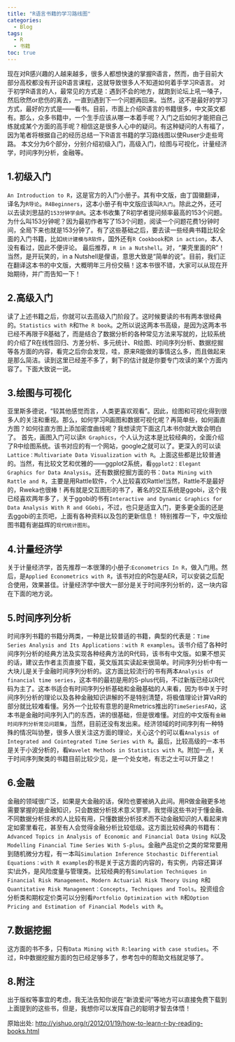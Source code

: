 ```yaml
---
title: "R语言书籍的学习路线图"
categories:
  - Blog
tags:
  - R
  - 书籍
toc: true
---
```


现在对R感兴趣的人越来越多，很多人都想快速的掌握R语言，然而，由于目前大部分高校都没有开设R语言课程，这就导致很多人不知道如何着手学习R语言。
对于初学R语言的人，最常见的方式是：遇到不会的地方，就跑到论坛上吼一嗓子，然后欣然or悲伤的离去，一直到遇到下一个问题再回来。当然，这不是最好的学习方式，最好的方式是——看书。目前，市面上介绍R语言的书籍很多，中文英文都有。那么，众多书籍中，一个生手应该从哪一本着手呢？入门之后如何才能把自己练就成某个方面的高手呢？相信这是很多人心中的疑问。有这种疑问的人有福了，因为笔者将根据自己的经历总结一下R语言书籍的学习路线图以使Ruser少走些弯路。
本文分为6个部分，分别介绍初级入门，高级入门，绘图与可视化，计量经济学，时间序列分析，金融等。

## 1.初级入门

`An Introduction to R`，这是官方的入门小册子。其有中文版，由丁国徽翻译，译名为`R导论`。`R4Beginners`，这本小册子有中文版应该叫`R入门`。除此之外，还可以去读刘思喆的`153分钟学会R`。这本书收集了R初学者提问频率最高的153个问题。为什么叫153分钟呢？因为最初作者写了153个问题，阅读一个问题花费1分钟时间，全局下来也就是153分钟了。有了这些基础之后，要去读一些经典书籍比较全面的入门书籍，比如`统计建模与R软件`，国外还有`R Cookbook`和`R in action`，本人没有看过，因此不便评论。
最后推荐，`R in a Nutshell`。对，“果壳里面的R”！当然，是开玩笑的，in a Nutshell是俚语，意思大致是“简单的说”。目前，我们正在翻译这本书的中文版，大概明年三月份交稿！这本书很不错，大家可以从现在开始期待，并广而告知一下！

## 2.高级入门

读了上述书籍之后，你就可以去高级入门阶段了。这时候要读的书有两本很经典的。`Statistics with R`和`The R book`。之所以说这两本书高级，是因为这两本书已经不再限于R基础了，而是结合了数据分析的各种常见方法来写就的，比较系统的介绍了R在线性回归、方差分析、多元统计、R绘图、时间序列分析、数据挖掘等各方面的内容，看完之后你会发现，哇，原来R能做的事情这么多，而且做起来是那么简洁。读到这里已经差不多了，剩下的估计就是你要专门攻读的某个方面内容了。下面大致说一说。

## 3.绘图与可视化

亚里斯多德说，“较其他感觉而言，人类更喜欢观看”。因此，绘图和可视化得到很多人的关注和重视。那么，如何学习R画图和数据可视化呢？再简单些，如何画直方图？如何往直方图上添加密度曲线呢？我想读完下面这几本书你就大致会明白了。
首先，画图入门可以读`R Graphics`，个人认为这本是比较经典的，全面介绍了R中绘图系统。该书对应的有一个网站，google之就可以了。更深入的可以读`Lattice：Multivariate Data Visualization with R`。上面这些都是比较普通的。当然，有比较文艺和优雅的——ggplot2系统，看`ggplot2：Elegant Graphics for Data Analysis`。还有数据挖掘方面的书：`Data Mining with Rattle and R`，主要是用Rattle软件，个人比较喜欢Rattle!当然，Rattle不是最好的，Rweka也很棒！再有就是交互图形的书了，著名的交互系统是ggobi，这个我已经喜欢两年多了，关于ggobi的书有`Interactive and Dynamic Graphics for Data Analysis With R and GGobi`，不过，也只是适宜入门，更多更全面的还是去ggobi的主页吧，上面有各种资料以及包的更新信息！
特别推荐一下，中文版绘图书籍有谢益辉的`现代统计图形`。

## 4.计量经济学

关于计量经济学，首先推荐一本很薄的小册子:`Econometrics In R`，做入门用。然后，是`Applied Econometrics with R`，该书对应的R包是AER，可以安装之后配合使用，效果甚佳。计量经济学中很大一部分是关于时间序列分析的，这一块内容在下面的地方说。

## 5.时间序列分析

时间序列书籍的书籍分两类，一种是比较普适的书籍，典型的代表是：`Time Series Analysis and Its Applications：with R examples`。该书介绍了各种时间序列分析的经典方法及实现各种经典方法的R代码，该书有中文版。如果不想买的话，建议去作者主页直接下载，英文版其实读起来很简单。时间序列分析中有一大块儿是关于金融时间序列分析的。这方面比较流行的书有两本`Analysis of financial time series`，这本书的最初是用的S-plus代码，不过新版已经以R代码为主了。这本书适合有时间序列分析基础和金融基础的人来看，因为书中关于时间序列分析的理论以及各种金融知识讲解的不是特别清楚，将极值理论计算VaR的部分就比较难看懂。另外一个比较有意思的是Rmetrics推出的`TimeSeriesFAQ`，这本书是金融时间序列入门的东西，讲的很基础，但是很难懂。对应的中文版有`金融时间序列分析常见问题集`，当然，目前还没有发出来。经济领域的时间序列有一种特殊的情况叫协整，很多人很关注这方面的理论，关心这个的可以看`Analysis of Integrated and Cointegrated Time Series with R`。最后，比较高级的一本书是关于小波分析的，看`Wavelet Methods in Statistics with R`。附加一点，关于时间序列聚类的书籍目前比较少见，是一个处女地，有志之士可以开垦之！

## 6.金融

金融的领域很广泛，如果是大金融的话，保险也要被纳入此间。用R做金融更多地需要掌握的是金融知识，只会数据分析技术意义寥寥。我觉得这些书对于懂金融、不同数据分析技术的人比较有用，只懂数据分析技术而不动金融知识的人看起来肯定如雾里看花，甚至有人会觉得金融分析比较低级。这方面比较经典的书籍有：`Advanced Topics in Analysis of Economic and Financial Data Using R`以及`Modelling Financial Time Series With S-plus`。金融产品定价之类的常常要用到随机微分方程，有一本叫`Simulation Inference Stochastic Differential Equations：with R examples`的书是关于这方面的内容的，有实例，内容还算详实!此外，是风险度量与管理类。比较经典的有`Simulation Techniques in Financial Risk Management`、`Modern Actuarial Risk Theory Using R`和`Quantitative Risk Management：Concepts, Techniques and Tools`。投资组合分析类和期权定价类可以分别看`Portfolio Optimization with R`和`Option Pricing and Estimation of Financial Models with R`。

## 7.数据挖掘

这方面的书不多，只有`Data Mining with R:learing with case studies`。不过，R中数据挖掘方面的包已经足够多了，参考包中的帮助文档就足够了。

## 8.附注

出于版权等事宜的考虑，我无法告知你说在“新浪爱问”等地方可以直接免费下载到上面提到的这些书，但是，我想你可以发挥自己的聪明才智去体悟！

原始出处: <http://yishuo.org/r/2012/01/19/how-to-learn-r-by-reading-books.html>

